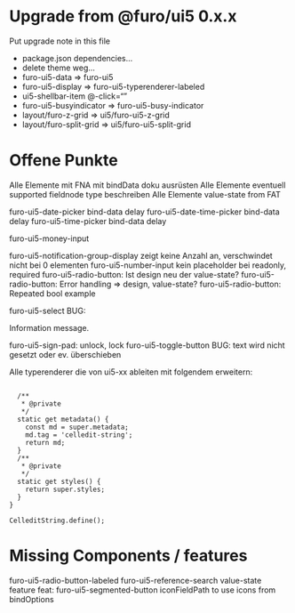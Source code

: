 # Upgrade from @furo/ui5 0.x.x

Put upgrade note in this file

- package.json dependencies...
- delete theme weg...
- furo-ui5-data => furo-ui5
- furo-ui5-display => furo-ui5-typerenderer-labeled
- ui5-shellbar-item @-click=“”
- furo-ui5-busyindicator  => furo-ui5-busy-indicator
- layout/furo-z-grid => ui5/furo-ui5-z-grid
- layout/furo-split-grid => ui5/furo-ui5-split-grid




# Offene Punkte
Alle Elemente mit FNA mit bindData doku ausrüsten
Alle Elemente eventuell supported fieldnode type beschreiben
Alle Elemente value-state from FAT

furo-ui5-date-picker bind-data delay
furo-ui5-date-time-picker bind-data delay
furo-ui5-time-picker bind-data delay

furo-ui5-money-input

furo-ui5-notification-group-display zeigt keine Anzahl an, verschwindet nicht bei 0 elementen
furo-ui5-number-input kein placeholder bei readonly, required
furo-ui5-radio-button: Ist design neu der value-state?
furo-ui5-radio-button: Error handling => design, value-state?
furo-ui5-radio-button: Repeated bool example

furo-ui5-select BUG: <div slot="valueStateMessage">Information message. </div>

furo-ui5-sign-pad: unlock, lock
furo-ui5-toggle-button BUG: text wird nicht gesetzt oder ev. überschieben

Alle typerenderer die von ui5-xx ableiten mit folgendem erweitern:
```

  /**
   * @private
   */
  static get metadata() {
    const md = super.metadata;
    md.tag = 'celledit-string';
    return md;
  }
  /**
   * @private
   */
  static get styles() {
    return super.styles;
  }
}

CelleditString.define();

```


# Missing Components / features
furo-ui5-radio-button-labeled
furo-ui5-reference-search value-state feature
feat: furo-ui5-segmented-button iconFieldPath to use icons from bindOptions
